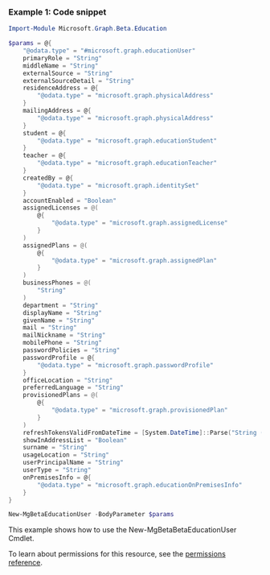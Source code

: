 ### Example 1: Code snippet

```powershellImport-Module Microsoft.Graph.Beta.Education

$params = @{
	"@odata.type" = "#microsoft.graph.educationUser"
	primaryRole = "String"
	middleName = "String"
	externalSource = "String"
	externalSourceDetail = "String"
	residenceAddress = @{
		"@odata.type" = "microsoft.graph.physicalAddress"
	}
	mailingAddress = @{
		"@odata.type" = "microsoft.graph.physicalAddress"
	}
	student = @{
		"@odata.type" = "microsoft.graph.educationStudent"
	}
	teacher = @{
		"@odata.type" = "microsoft.graph.educationTeacher"
	}
	createdBy = @{
		"@odata.type" = "microsoft.graph.identitySet"
	}
	accountEnabled = "Boolean"
	assignedLicenses = @(
		@{
			"@odata.type" = "microsoft.graph.assignedLicense"
		}
	)
	assignedPlans = @(
		@{
			"@odata.type" = "microsoft.graph.assignedPlan"
		}
	)
	businessPhones = @(
		"String"
	)
	department = "String"
	displayName = "String"
	givenName = "String"
	mail = "String"
	mailNickname = "String"
	mobilePhone = "String"
	passwordPolicies = "String"
	passwordProfile = @{
		"@odata.type" = "microsoft.graph.passwordProfile"
	}
	officeLocation = "String"
	preferredLanguage = "String"
	provisionedPlans = @(
		@{
			"@odata.type" = "microsoft.graph.provisionedPlan"
		}
	)
	refreshTokensValidFromDateTime = [System.DateTime]::Parse("String (timestamp)")
	showInAddressList = "Boolean"
	surname = "String"
	usageLocation = "String"
	userPrincipalName = "String"
	userType = "String"
	onPremisesInfo = @{
		"@odata.type" = "microsoft.graph.educationOnPremisesInfo"
	}
}

New-MgBetaEducationUser -BodyParameter $params
```
This example shows how to use the New-MgBetaBetaEducationUser Cmdlet.
To learn about permissions for this resource, see the [permissions reference](/graph/permissions-reference).

